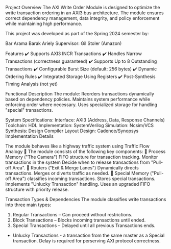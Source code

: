 Project Overview
The AXI Write Order Module is designed to optimize the write transaction ordering in an AXI3 bus architecture. The module ensures correct dependency management, data integrity, and policy enforcement while maintaining high performance.

This project was developed as part of the Spring 2024 semester by:

Bar Arama
Barak Ariely
Supervisor: Gil Stoler (Amazon)

Features
✔️ Supports AXI3 INCR Transactions
✔️ Handles Narrow Transactions (correctness guaranteed)
✔️ Supports Up to 8 Outstanding Transactions
✔️ Configurable Burst Size (default: 256 bytes)
✔️ Dynamic Ordering Rules
✔️ Integrated Storage Using Registers
✔️ Post-Synthesis Timing Analysis (not yet)


Functional Description
The module:
Reorders transactions dynamically based on dependency policies.
Maintains system performance while enforcing order where necessary.
Uses specialized storage for handling "special" transactions.

System Specifications:
Interface: AXI3 (Address, Data, Response Channels)
Toolchain:
HDL Implementation: SystemVerilog
Simulation: Ncsim/VCS
Synthesis: Design Compiler
Layout Design: Cadence/Synopsys
Implementation Details


The module behaves like a highway traffic system using Traffic Flow Analogy 🚦 
The module consists of the following key components:
🔹 Process Memory ("The Camera")
FIFO structure for transaction tracking.
Monitor transactions in the system
Decide when to release transactions from "Pull-off Area".
🔹 Routers ("Exit & Merge Lanes")
Dynamically directs transactions.
Merges or diverts traffic as needed.
🔹 Special Memory ("Pull-off Area")
classifies incoming transactions.
Stores special transactions.
Implements "Unlucky Transaction" handling.
Uses an upgraded FIFO structure with priority release.


Transaction Types & Dependencies
The module classifies write transactions into three main types:

1. Regular Transactions – Can proceed without restrictions.
2. Block Transactions – Blocks incoming transactions until ended.
3. Special Transactions – Delayed until all previous Transactions ends.
*  Unlucky Transactions - a transaction from the same master as a Special transaction.
Delay is required for perserving AXI protocol correctness.
